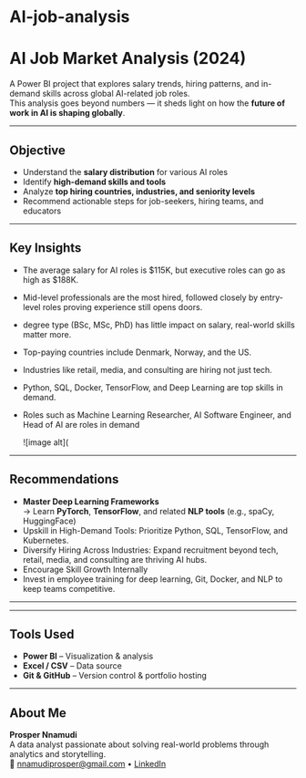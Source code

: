 # AI-job-analysis

#  AI Job Market Analysis (2024)

A Power BI project that explores salary trends, hiring patterns, and in-demand skills across global AI-related job roles.  
This analysis goes beyond numbers — it sheds light on how the **future of work in AI is shaping globally**.

---

##  Objective

- Understand the **salary distribution** for various AI roles
- Identify **high-demand skills and tools**
- Analyze **top hiring countries, industries, and seniority levels**
- Recommend actionable steps for job-seekers, hiring teams, and educators

---

##  Key Insights

-  The average salary for AI roles is $115K, but executive roles can go as high as $188K.
- Mid-level professionals are the most hired, followed closely by entry-level roles proving experience still opens doors.
-  degree type (BSc, MSc, PhD) has little impact on salary, real-world skills matter more.
 - Top-paying countries include Denmark, Norway, and the US.
 - Industries like retail, media, and consulting are hiring not just tech.
-  Python, SQL, Docker, TensorFlow, and Deep Learning are top skills in demand.
 - Roles such as Machine Learning Researcher, AI Software Engineer, and Head of AI are roles in demand


   ![image alt](



---

## Recommendations
- **Master Deep Learning Frameworks**  
   → Learn **PyTorch**, **TensorFlow**, and related **NLP tools** (e.g., spaCy, HuggingFace)
- Upskill in High-Demand Tools: Prioritize Python, SQL, TensorFlow, and Kubernetes. 
- Diversify Hiring Across Industries: Expand recruitment beyond tech, retail, media, and consulting are thriving AI hubs. 
- Encourage Skill Growth Internally
- Invest in employee training for deep learning, Git, Docker, and NLP to keep teams competitive.

---

---

##  Tools Used

- **Power BI** – Visualization & analysis  
- **Excel / CSV** – Data source  
- **Git & GitHub** – Version control & portfolio hosting

---

##  About Me

**Prosper Nnamudi**  
A data analyst passionate about solving real-world problems through analytics and storytelling.  
📧 nnamudiprosper@gmail.com • [LinkedIn](https://www.linkedin.com/in/prosper-nnamudi)

